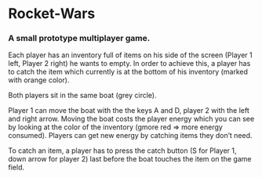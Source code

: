 # Rocket-Wars
### A small prototype multiplayer game.

Each player has an inventory full of items
on his side of the screen (Player 1 left, Player 2 right) he wants to empty.
In order to achieve this, a player has to catch the item
which currently is at the bottom of his inventory (marked with orange color).

Both players sit in the same boat (grey circle).

Player 1 can move the boat with the the keys A and D,
player 2 with the left and right arrow.
Moving the boat costs the player energy
which you can see by looking at the
color of the inventory (gmore red => more energy consumed).
Players can get new energy by catching items they don’t need.

To catch an item,
a player has to press the catch button (S for Player 1, down arrow for player 2)
last before the boat touches the item on the game field.
